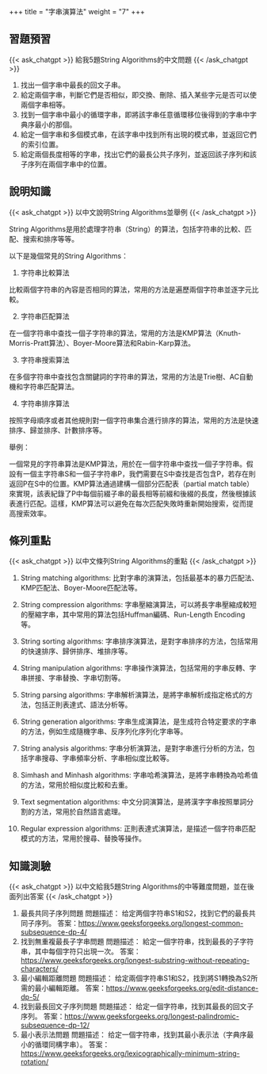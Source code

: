 +++
title = "字串演算法"
weight = "7"
+++
## 習題預習
{{< ask_chatgpt >}}
給我5題String Algorithms的中文問題
{{< /ask_chatgpt >}}



1. 找出一個字串中最長的回文子串。
2. 給定兩個字串，判斷它們是否相似，即交換、刪除、插入某些字元是否可以使兩個字串相等。
3. 找到一個字串中最小的循環字串，即將該字串任意循環移位後得到的字串中字典序最小的那個。
4. 給定一個字串和多個模式串，在該字串中找到所有出現的模式串，並返回它們的索引位置。
5. 給定兩個長度相等的字串，找出它們的最長公共子序列，並返回該子序列和該子序列在兩個字串中的位置。   

## 說明知識
{{< ask_chatgpt >}}
以中文說明String Algorithms並舉例
{{< /ask_chatgpt >}}



String Algorithms是用於處理字符串（String）的算法，包括字符串的比較、匹配、搜索和排序等等。

以下是幾個常見的String Algorithms：

1. 字符串比較算法

比較兩個字符串的內容是否相同的算法，常用的方法是遍歷兩個字符串並逐字元比較。

2. 字符串匹配算法

在一個字符串中查找一個子字符串的算法，常用的方法是KMP算法（Knuth-Morris-Pratt算法）、Boyer-Moore算法和Rabin-Karp算法。

3. 字符串搜索算法

在多個字符串中查找包含關鍵詞的字符串的算法，常用的方法是Trie樹、AC自動機和字符串匹配算法。

4. 字符串排序算法

按照字母順序或者其他規則對一個字符串集合進行排序的算法，常用的方法是快速排序、歸並排序、計數排序等。

舉例：

一個常見的字符串算法是KMP算法，用於在一個字符串中查找一個子字符串。假設有一個主字符串S和一個子字符串P，我們需要在S中查找是否包含P，若存在則返回P在S中的位置。KMP算法通過建構一個部分匹配表（partial match table）來實現，該表紀錄了P中每個前綴子串的最長相等前綴和後綴的長度，然後根據該表進行匹配。這樣，KMP算法可以避免在每次匹配失敗時重新開始搜索，從而提高搜索效率。   

## 條列重點
{{< ask_chatgpt >}}
以中文條列String Algorithms的重點
{{< /ask_chatgpt >}}



1. String matching algorithms: 比對字串的演算法，包括最基本的暴力匹配法、KMP匹配法、Boyer-Moore匹配法等。

2. String compression algorithms: 字串壓縮演算法，可以將長字串壓縮成較短的壓縮字串，其中常用的算法包括Huffman編碼、Run-Length Encoding等。

3. String sorting algorithms: 字串排序演算法，是對字串排序的方法，包括常用的快速排序、歸併排序、堆排序等。

4. String manipulation algorithms: 字串操作演算法，包括常用的字串反轉、字串拼接、字串替換、字串切割等。

5. String parsing algorithms: 字串解析演算法，是將字串解析成指定格式的方法，包括正則表達式、語法分析等。

6. String generation algorithms: 字串生成演算法，是生成符合特定要求的字串的方法，例如生成隨機字串、反序列化序列化字串等。

7. String analysis algorithms: 字串分析演算法，是對字串進行分析的方法，包括字串搜尋、字串頻率分析、字串相似度比較等。

8. Simhash and Minhash algorithms: 字串哈希演算法，是將字串轉換為哈希值的方法，常用於相似度比較和去重。

9. Text segmentation algorithms: 中文分詞演算法，是將漢字字串按照單詞分割的方法，常用於自然語言處理。

10. Regular expression algorithms: 正則表達式演算法，是描述一個字符串匹配模式的方法，常用於搜尋、替換等操作。   

## 知識測驗
{{< ask_chatgpt >}}
以中文給我5題String Algorithms的中等難度問題，並在後面列出答案
{{< /ask_chatgpt >}}



1. 最長共同子序列問題
問題描述：
给定两個字符串S1和S2，找到它們的最長共同子序列。
答案：https://www.geeksforgeeks.org/longest-common-subsequence-dp-4/
2. 找到無重複最長子字串問題
問題描述：
給定一個字符串，找到最長的子字符串，其中每個字符只出現一次。
答案：https://www.geeksforgeeks.org/longest-substring-without-repeating-characters/
3. 最小編輯距離問題
問題描述：
给定兩個字符串S1和S2，找到將S1轉換為S2所需的最小編輯距離。
答案：https://www.geeksforgeeks.org/edit-distance-dp-5/
4. 找到最長回文子序列問題
問題描述：
给定一個字符串，找到其最長的回文子序列。
答案：https://www.geeksforgeeks.org/longest-palindromic-subsequence-dp-12/
5. 最小表示法問題
問題描述：
给定一個字符串，找到其最小表示法（字典序最小的循環同構字串）。
答案：https://www.geeksforgeeks.org/lexicographically-minimum-string-rotation/   

